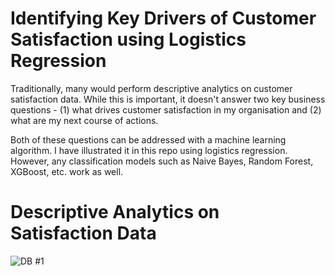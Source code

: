 # Identifying Key Drivers of Customer Satisfaction using Logistics Regression
Traditionally, many would perform descriptive analytics on customer satisfaction data. While this is important, it doesn't answer two key business questions - (1) what drives customer satisfaction in my organisation and (2) what are my next course of actions.

Both of these questions can be addressed with a machine learning algorithm. I have illustrated it in this repo using logistics regression. However, any classification models such as Naive Bayes, Random Forest, XGBoost, etc. work as well.

# Descriptive Analytics on Satisfaction Data
![DB #1](https://user-images.githubusercontent.com/85472923/121229665-d489aa80-c8c0-11eb-89cd-1418a3d4ba91.jpg)
